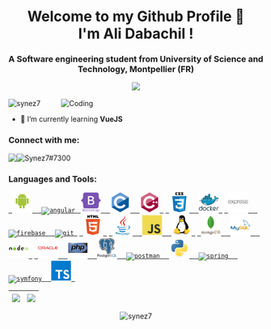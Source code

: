 <h1 align="center">Welcome to my Github Profile 👋 <br>I'm Ali Dabachil !</br></h1>
<h3 align="center">A Software engineering student from University of Science and Technology, Montpellier (FR)</h3>

<!-- Typing SVG by DenverCoder1 - https://github.com/DenverCoder1/readme-typing-svg -->
<p align="center">
  <a href="https://github.com/DenverCoder1/readme-typing-svg"><img src="https://readme-typing-svg.herokuapp.com/?lines=Full-stack%20web%20and%20app%20developer;Experienced%20UI%2FUX%20Designer;10%2B%20years%20of%20coding%20experience;Always%20learning%20new%20things&font=Fira%20Code&center=true&width=440&height=45&color=f75c7e&vCenter=true&size=22"></a>
</p>

<img align="right" alt="Coding" width="400" src="https://i.pinimg.com/originals/44/f0/02/44f002166db0c224c90703f18a659dae.gif">

<p align="left"> <img src="https://komarev.com/ghpvc/?username=synez7&label=Profile%20views&color=0e75b6&style=flat" alt="synez7" /> </p>

- 🌱 I’m currently learning **VueJS**

<h3 align="left">Connect with me:</h3>  

<p align="left"><a href="https://www.linkedin.com/in/ali-dabachil"><img align="left" src="https://img.shields.io/badge/linkedin-%230077B5.svg?&style=for-the-badge&logo=linkedin&logoColor=white" height=25></a>  <a href="https://discord.com/login"><img align="left" src="https://img.shields.io/badge/Discord-7289DA?style=for-the-badge&logo=discord&logoColor=white" height=25 title="Synez7#7300"></a></p>


<br>
<h3 align="left">Languages and Tools:</h3>
<p align="left"> <a href="https://developer.android.com" target="_blank" rel="noreferrer"> <code> <img src="https://raw.githubusercontent.com/devicons/devicon/master/icons/android/android-original-wordmark.svg" alt="android" width="40" height="40"/> </code> </a> <a href="https://angular.io" target="_blank" rel="noreferrer"> <code> <img src="https://angular.io/assets/images/logos/angular/angular.svg" alt="angular" width="40" height="40"/></code> </a> <a href="https://getbootstrap.com" target="_blank" rel="noreferrer"> <code> <img src="https://raw.githubusercontent.com/devicons/devicon/master/icons/bootstrap/bootstrap-plain-wordmark.svg" alt="bootstrap" width="40" height="40"/> </code> </a> <a href="https://www.cprogramming.com/" target="_blank" rel="noreferrer"> <code> <img src="https://raw.githubusercontent.com/devicons/devicon/master/icons/c/c-original.svg" alt="c" width="40" height="40"/> </code> </a> <a href="https://www.w3schools.com/cpp/" target="_blank" rel="noreferrer"> <code> <img src="https://raw.githubusercontent.com/devicons/devicon/master/icons/cplusplus/cplusplus-original.svg" alt="cplusplus" width="40" height="40"/> </code></a> <a href="https://www.w3schools.com/css/" target="_blank" rel="noreferrer"> <code> <img src="https://raw.githubusercontent.com/devicons/devicon/master/icons/css3/css3-original-wordmark.svg" alt="css3" width="40" height="40"/> </code> </a> <a href="https://www.docker.com/" target="_blank" rel="noreferrer"> <code> <img src="https://raw.githubusercontent.com/devicons/devicon/master/icons/docker/docker-original-wordmark.svg" alt="docker" width="40" height="40"/> </code></a> <a href="https://expressjs.com" target="_blank" rel="noreferrer"> <code> <img src="https://raw.githubusercontent.com/devicons/devicon/master/icons/express/express-original-wordmark.svg" alt="express" width="40" height="40"/> </code> </a> <a href="https://firebase.google.com/" target="_blank" rel="noreferrer"> <code> <img src="https://www.vectorlogo.zone/logos/firebase/firebase-icon.svg" alt="firebase" width="40" height="40"/> </code> </a> <a href="https://git-scm.com/" target="_blank" rel="noreferrer"> <code> <img src="https://www.vectorlogo.zone/logos/git-scm/git-scm-icon.svg" alt="git" width="40" height="40"/> </code></a> <a href="https://www.w3.org/html/" target="_blank" rel="noreferrer"> <code> <img src="https://raw.githubusercontent.com/devicons/devicon/master/icons/html5/html5-original-wordmark.svg" alt="html5" width="40" height="40"/> </code></a> <a href="https://www.java.com" target="_blank" rel="noreferrer"> <code> <img src="https://raw.githubusercontent.com/devicons/devicon/master/icons/java/java-original.svg" alt="java" width="40" height="40"/> </code> </a> <a href="https://developer.mozilla.org/en-US/docs/Web/JavaScript" target="_blank" rel="noreferrer"> <code> <img src="https://raw.githubusercontent.com/devicons/devicon/master/icons/javascript/javascript-original.svg" alt="javascript" width="40" height="40"/> </code> </a> <a href="https://www.linux.org/" target="_blank" rel="noreferrer"> <code> <img src="https://raw.githubusercontent.com/devicons/devicon/master/icons/linux/linux-original.svg" alt="linux" width="40" height="40"/> </code></a> <a href="https://www.mongodb.com/" target="_blank" rel="noreferrer"> <code> <img src="https://raw.githubusercontent.com/devicons/devicon/master/icons/mongodb/mongodb-original-wordmark.svg" alt="mongodb" width="40" height="40"/> </code> </a> <a href="https://www.mysql.com/" target="_blank" rel="noreferrer"> <code> <img src="https://raw.githubusercontent.com/devicons/devicon/master/icons/mysql/mysql-original-wordmark.svg" alt="mysql" width="40" height="40"/> </code> </a> <a href="https://nodejs.org" target="_blank" rel="noreferrer"> <code> <img src="https://raw.githubusercontent.com/devicons/devicon/master/icons/nodejs/nodejs-original-wordmark.svg" alt="nodejs" width="40" height="40"/> </code></a> <a href="https://www.oracle.com/" target="_blank" rel="noreferrer"> <code> <img src="https://raw.githubusercontent.com/devicons/devicon/master/icons/oracle/oracle-original.svg" alt="oracle" width="40" height="40"/> </code> </a> <a href="https://www.php.net" target="_blank" rel="noreferrer"> <code> <img src="https://raw.githubusercontent.com/devicons/devicon/master/icons/php/php-original.svg" alt="php" width="40" height="40"/> </code> </a> <a href="https://www.postgresql.org" target="_blank" rel="noreferrer"> <code> <img src="https://raw.githubusercontent.com/devicons/devicon/master/icons/postgresql/postgresql-original-wordmark.svg" alt="postgresql" width="40" height="40"/> </code> </a> <a href="https://postman.com" target="_blank" rel="noreferrer"> <code> <img src="https://www.vectorlogo.zone/logos/getpostman/getpostman-icon.svg" alt="postman" width="40" height="40"/> </code> </a> <a href="https://www.python.org" target="_blank" rel="noreferrer"> <code> <img src="https://raw.githubusercontent.com/devicons/devicon/master/icons/python/python-original.svg" alt="python" width="40" height="40"/> </code> </a> <a href="https://spring.io/" target="_blank" rel="noreferrer"> <code> <img src="https://www.vectorlogo.zone/logos/springio/springio-icon.svg" alt="spring" width="40" height="40"/> </code> </a> <a href="https://symfony.com" target="_blank" rel="noreferrer"> <code> <img src="https://symfony.com/logos/symfony_black_03.svg" alt="symfony" width="40" height="40"/> </code> </a> <a href="https://www.typescriptlang.org/" target="_blank" rel="noreferrer"> <code> <img src="https://raw.githubusercontent.com/devicons/devicon/master/icons/typescript/typescript-original.svg" alt="typescript" width="40" height="40"/> </code> </a> </p>

| <a href="#"><img align="center" src="https://github-readme-stats.vercel.app/api?username=synez7&show_icons=true&include_all_commits=true&theme=buefy&hide_border=true"/></a> | <a href="#"><img align="center" src="https://github-readme-stats.vercel.app/api/top-langs/?username=synez7&layout=compact&theme=vue&hide_border=true" /></a> |
| ------------- | ------------- |

<p align="center"><img align="center" src="https://github-readme-streak-stats.herokuapp.com/?user=synez7&theme=graywhite" alt="synez7" /></p>

